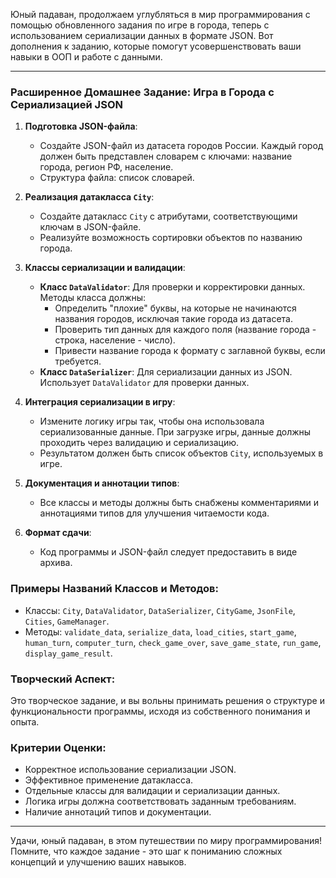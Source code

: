 Юный падаван, продолжаем углубляться в мир программирования с помощью обновленного задания по игре в города, теперь с использованием сериализации данных в формате JSON. Вот дополнения к заданию, которые помогут усовершенствовать ваши навыки в ООП и работе с данными.

---

### Расширенное Домашнее Задание: Игра в Города с Сериализацией JSON

1. **Подготовка JSON-файла**: 
   - Создайте JSON-файл из датасета городов России. Каждый город должен быть представлен словарем с ключами: название города, регион РФ, население.
   - Структура файла: список словарей.

2. **Реализация датакласса `City`**:
   - Создайте датакласс `City` с атрибутами, соответствующими ключам в JSON-файле.
   - Реализуйте возможность сортировки объектов по названию города.

3. **Классы сериализации и валидации**:
   - **Класс `DataValidator`**: Для проверки и корректировки данных. Методы класса должны:
     - Определить "плохие" буквы, на которые не начинаются названия городов, исключая такие города из датасета.
     - Проверить тип данных для каждого поля (название города - строка, население - число).
     - Привести название города к формату с заглавной буквы, если требуется.
   - **Класс `DataSerializer`**: Для сериализации данных из JSON. Использует `DataValidator` для проверки данных.

4. **Интеграция сериализации в игру**:
   - Измените логику игры так, чтобы она использовала сериализованные данные. При загрузке игры, данные должны проходить через валидацию и сериализацию.
   - Результатом должен быть список объектов `City`, используемых в игре.

5. **Документация и аннотации типов**:
   - Все классы и методы должны быть снабжены комментариями и аннотациями типов для улучшения читаемости кода.

6. **Формат сдачи**:
   - Код программы и JSON-файл следует предоставить в виде архива.

### Примеры Названий Классов и Методов:
- Классы: `City`, `DataValidator`, `DataSerializer`, `CityGame`, `JsonFile`, `Cities`, `GameManager`.
- Методы: `validate_data`, `serialize_data`, `load_cities`, `start_game`, `human_turn`, `computer_turn`, `check_game_over`, `save_game_state`, `run_game`, `display_game_result`.

### Творческий Аспект:
Это творческое задание, и вы вольны принимать решения о структуре и функциональности программы, исходя из собственного понимания и опыта.

### Критерии Оценки:
- Корректное использование сериализации JSON.
- Эффективное применение датакласса.
- Отдельные классы для валидации и сериализации данных.
- Логика игры должна соответствовать заданным требованиям.
- Наличие аннотаций типов и документации.

---

Удачи, юный падаван, в этом путешествии по миру программирования! Помните, что каждое задание - это шаг к пониманию сложных концепций и
улучшению ваших навыков.